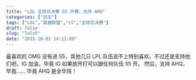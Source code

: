```yaml
---
title: "LOL 全球总决赛 S5 开赛，支持 AHQ"
categories: ["日志"]
tags: ["LOL","英雄联盟","s5","全球总决赛"]
draft: false
slug: "lols5"
date: "2015-10-01 14:11:00"
---
```


最喜欢的 OMG 没有进 S5，其他几只 LPL 队伍说不上特别喜欢，不过还是支持他们吧，IG 加油，毕竟 IG 如果放开打可以跟任何队伍 55 开。
然后，支持 AHQ，毕竟…… 毕竟 AHQ 是全华班！

